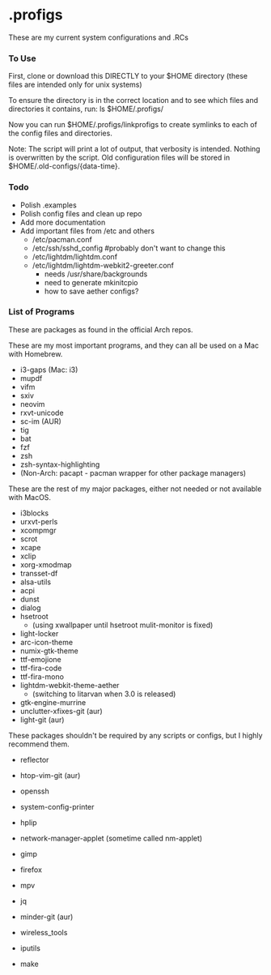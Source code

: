 # .profigs
These are my current system configurations and .RCs


### To Use
First, clone or download this DIRECTLY to your $HOME directory (these files are intended only for unix systems)

To ensure the directory is in the correct location and to see which
files and directories it contains, run: ls $HOME/.profigs/

Now you can run $HOME/.profigs/linkprofigs to create
symlinks to each of the config files and directories.

Note: The script will print a lot of output, that verbosity is
intended. Nothing is overwritten by the script. Old
configuration files will be stored in
$HOME/.old-configs/{data-time}.


### Todo
+ Polish .examples
+ Polish config files and clean up repo
+ Add more documentation
+ Add important files from /etc and others
  + /etc/pacman.conf
  + /etc/ssh/sshd_config #probably don't want to change this
  + /etc/lightdm/lightdm.conf
  + /etc/lightdm/lightdm-webkit2-greeter.conf
    + needs /usr/share/backgrounds
    + need to generate mkinitcpio
    + how to save aether configs?


### List of Programs
These are packages as found in the official Arch repos.

These are my most important programs, and they can all be used on a Mac with Homebrew.

+ i3-gaps (Mac: i3)
+ mupdf
+ vifm
+ sxiv
+ neovim
+ rxvt-unicode
+ sc-im (AUR)
+ tig
+ bat
+ fzf
+ zsh
+ zsh-syntax-highlighting
+ (Non-Arch: pacapt - pacman wrapper for other package managers)

These are the rest of my major packages, either not needed or not
available with MacOS.

+ i3blocks
+ urxvt-perls
+ xcompmgr
+ scrot
+ xcape
+ xclip
+ xorg-xmodmap
+ transset-df
+ alsa-utils
+ acpi
+ dunst
+ dialog
+ hsetroot
  + (using xwallpaper until hsetroot mulit-monitor is fixed)
+ light-locker
+ arc-icon-theme
+ numix-gtk-theme
+ ttf-emojione
+ ttf-fira-code
+ ttf-fira-mono
+ lightdm-webkit-theme-aether
  + (switching to litarvan when 3.0 is released)
+ gtk-engine-murrine
+ unclutter-xfixes-git (aur)
+ light-git (aur)

These packages shouldn't be required by any scripts or configs, but I highly recommend them.

+ reflector
+ htop-vim-git (aur)
+ openssh
+ system-config-printer
+ hplip
+ network-manager-applet (sometime called nm-applet)
+ gimp
+ firefox
+ mpv
+ jq
+ minder-git (aur)

+ wireless_tools
+ iputils
+ make
